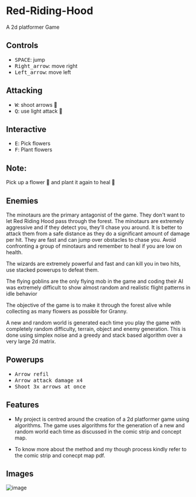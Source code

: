 # Red-Riding-Hood

A 2d platformer Game

## Controls

- <kbd>SPACE</kbd>: jump
- <kbd>Right_arrow</kbd>: move right
- <kbd>Left_arrow</kbd>: move left

## Attacking

- <kbd>W</kbd>: shoot arrows :bow_and_arrow:
- <kbd>Q</kbd>: use light attack :knife:

## Interactive

- <kbd>E</kbd>: Pick flowers
- <kbd>F</kbd>: Plant flowers

## Note:

Pick up a flower :sunflower: and plant it again to heal :hospital:

## Enemies

The minotaurs are the primary antagonist of the game. They don't want to let Red Riding Hood pass through the forest. The minotaurs are extremely aggressive and if they detect you, they'll chase you around. It is better to attack them from a safe distance as they do a significant amount of damage per hit. They are fast and can jump over obstacles to chase you. Avoid confronting a group of minotaurs and remember to heal if you are low on health.

The wizards are extremely powerful and fast and can kill you in two hits, use stacked powerups to defeat them.

The flying goblins are the only flying mob in the game and coding their AI was extremely difficult to show almost random and realistic flight patterns in idle behavior

The objective of the game is to make it through the forest alive while collecting as many flowers as possible for Granny.

A new and random world is generated each time you play the game with completely random difficulty, terrain, object and enemy generation. This is done using simplex noise and a greedy and stack based algorithm over a very large 2d matrix.

## Powerups

- <kbd>Arrow refil</kbd>
- <kbd>Arrow attack damage x4</kbd>
- <kbd>Shoot 3x arrows at once</kbd>

## Features
- My project is centred around the creation of a 2d platformer game 
using algorithms. The game uses algorithms for the generation of a 
new and random world each time as discussed in the comic strip and 
concept map.

- To know more about the method and my though process kindly refer to the comic strip and conecpt map pdf.

## Images
![image](https://github.com/anirudhkaushik2003/Red-Riding-Hood/assets/71220864/99e74394-bfa9-4624-857f-303e29059a9d)

